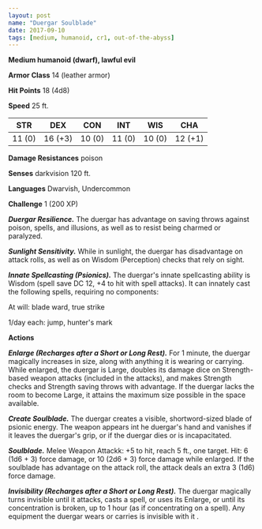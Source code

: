 ```yaml
---
layout: post
name: "Duergar Soulblade"
date: 2017-09-10
tags: [medium, humanoid, cr1, out-of-the-abyss]
---
```


**Medium humanoid (dwarf), lawful evil**

**Armor Class** 14 (leather armor)

**Hit Points** 18 (4d8)

**Speed** 25 ft.

|   STR   |   DEX   |   CON   |   INT   |   WIS   |   CHA   |
|:-----:|:-----:|:-----:|:-----:|:-----:|:-----:|
| 11 (0) | 16 (+3) | 10 (0) | 11 (0) | 10 (0) | 12 (+1) |

**Damage Resistances** poison

**Senses** darkvision 120 ft.

**Languages** Dwarvish, Undercommon

**Challenge** 1 (200 XP)

***Duergar Resilience.*** The duergar has advantage on saving throws against poison, spells, and illusions, as well as to resist being charmed or paralyzed.

***Sunlight Sensitivity.*** While in sunlight, the duergar has disadvantage on attack rolls, as well as on Wisdom (Perception) checks that rely on sight.

***Innate Spellcasting (Psionics).*** The duergar's innate spellcasting ability is Wisdom (spell save DC 12, +4 to hit with spell attacks). It can innately cast the following spells, requiring no components:

At will: blade ward, true strike

1/day each: jump, hunter's mark

**Actions**

***Enlarge (Recharges after a Short or Long Rest).*** For 1 minute, the duergar magically increases in size, along with anything it is wearing or carrying. While enlarged, the duergar is Large, doubles its damage dice on Strength-based weapon attacks (included in the attacks), and makes Strength checks and Strength saving throws with advantage. If the duergar lacks the room to become Large, it attains the maximum size possible in the space available.

***Create Soulblade.*** The duergar creates a visible, shortword-sized blade of psionic energy. The weapon appears int he duergar's hand and vanishes if it leaves the duergar's grip, or if the duergar dies or is incapacitated.

***Soulblade.*** Melee Weapon Attackk: +5 to hit, reach 5 ft., one target. Hit: 6 (1d6 + 3) force damage, or 10 (2d6 + 3) force damage while enlarged. If the soulblade has advantage on the attack roll, the attack deals an extra 3 (1d6) force damage.

***Invisibility (Recharges after a Short or Long Rest).*** The duergar magically turns invisible until it attacks, casts a spell, or uses its Enlarge, or until its concentration is broken, up to 1 hour (as if concentrating on a spell). Any equipment the duergar wears or carries is invisible with it .

